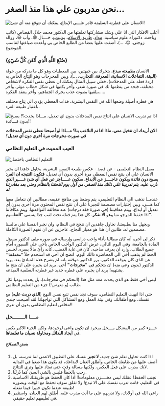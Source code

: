 # نحن مدربون علي هذا منذ الصغر...

![الانسان علي فطرته السليمة قادر علـــي الإبداع، يمكنك أن تتوقع منه أي شئ!](/io-human.png)


أغلب الافكار التي انا علي وشك مشاركتها تعلمتها من الدكتور محمد جلال القصاص (كاتب وباحث، دكتوراه علوم سياسية، [مداد](https://midad.com/scholar/36077/محمد-جلال-القصاص)، [طريق الاسلام](https://ar.islamway.net/scholar/1181/محمد-جلال-القصاص)، [يوتيوب](https://www.youtube.com/results?search_query=الدكتور+محمد+جلال+القصاص)، خــــال 😁، وأب 😃، ووالد زوجتي. 😊، ...)، أضفت عليها بعضا من الطابع الخاص بي وأعدت صياغتها لتناسب الموضوع.

### {صُنْعَ اللَّهِ الَّذِي أَتْقَنَ كُلَّ شَيْءٍ}


الانسان **بطبيعته مبدع**، يتحرك بين جبهتين، بين المعطيات وهو كل ما يدركه من حولة **(البيئة، التفاعلات الانسانية، المعرفة، التجارب، ...)**، ويبن المخرجات وهو النِتَاج الخاص به (ردة فعله علي المدخلات)، فعلي سبيل المثال يمكنك ان تعطي نفس الفكره لاشخاص مختلفه، فتجد من ينظمها لك في صورة شعر، وأخر يكتبها في شكل خطاب مؤثر، وأخر يلقيها بصوت عذب يحرك الجماهير، وأخر ينتقد الفكره،.....

هي فطره أصيلة وضعها الله في النفس البشرية، فذات المعطي يؤدي الي نِتاج مختلف باعتبار طبيعة الفرد.


![اذا تم تدريب الانسان علي انتاج نفس المدخلات بدون اي تعديل، مـــاذا يحدث؟! يصبح بدون فـــائدة!!](/io-idle.png)

**الان أريدك ان تتخيل معي، ماذا اذا تم التلاعب بنا؟ مـــاذا لو أصبحنا نعطي نفس المدخلات في صورت مخرجات مرة أخري دون أي تعديل**؟

### العيب المميت في التعليم النظامي

![التعليم النظامي باختصار](/schools-io.png)

يعمل النظام التعليمي - عن قصد - عكس طبيعة النفس البشرية، يحاول جاهدا ان يجبر الانسان علي ان ينتج نفس المعطي مرة أخري بدون أي تعديل، **فتكون النتيجه ان الفرد يصبح دون فائدة ويكون عاجــــز عن الابداع. سكون عـــــاجز عن فعل أي شئ غــــير الذي دُرب عليه**. **_يتم تدريبنا علي ذالك منذ الصغر. من أول يوم التحقنا بالنظام وحتي بعد مغادرتنا له_**.

عندمــا نذهب الي النظام التعليمي، يتم وضعنا بين مناهج عقيمه، مطالبين ان نتعامل معها كما هـــي، وبين إختبارات مصصمة لتجبرنا علي ان ننتج نفس المحتوي مرة أخري بدون أي تعديل أو ابداع، ويتم معاقبتنا (في صورة فقد درجات) عند مخالفة التواقعتها. ويتم مكافأتنا اذا حققنا المرجو منا وهو **الا نفكر**. كل هذا يتم فعله تحت لقب جذا يسمي **"التعلـــيم"**.

وبجهل منا بطبيعتنا، نحاول جاهدين ان ننجح في النظام، وان نجبر انفسنا علي مالسنا مصممين له، ظانين ان هذا هو معيار النجاح، عاجزين عن ان نفهم الصورة الكاملة.

ذكر لي أخي، أنه كان مطالبا بأداء واجب دراسي وإرساله في صورة ملف لدكتور مسؤل المادة بالجامعة، وفي اليوم التالي، عرض الدكتور الواجب الخاص بأخي علي السبوره أمام جميع الطلاب، وارد ان يعرف صاحبه، كان في غاية الغضب، كانه رأئ مالا يسره. لحسن الحظ لم يذهب أخي الي المحاضره ذالك اليوم، اتضح ان أخي قد استخدم حلاً **`"مختلفا"`** عن الذي كان يتوقعه الدكتور، برر الدكتور موقفه بانه لم يشرح هذه المبادئ بعد. يريد الدكتور (بدون وعي منه) ان يتحكم في **"مخرجات"** أخي، يريد ان يجبره علي ان ينتج ما يشتهيه! يريد ان يجبره علي فطره جديد غير فطرته السلمية المبدعه.

ليس أخي فقط هو الذي يحدث معه مثل هذا (التحكم في مخرجاته)، بل يحدث يوميا لكل طالب (و مدرس!) جزء من التعليم النظامي.

حتي اذا انهيت التعليم النظامي، سوف تجد نفس تتبع نفس النهج (**الذي دربت عليه**) مع نفسك، ومع أطفالك، وفي بيئة العمل ومع المشاكل التي تواجهك! لقد أصبحت جندي مخلص لتعليم النظامي بدون أن تدري!!

### مــــا الــــــــحل

جـــزء كبير من المشكل يــــحل بمجرد ان تكون واعي لوجودها، ولكن الجرء الاكبر يكمن في **ايجاد البدائل ومحاولة نسيان ما تعلمناها**.

##### بعض النصائح

1. اذا كنت تحاول تعلم شئ جديد، **لا تجبر** نفسك علي التطبيق الاعمي لما تدرسه، بل أضف عليها من طابعك الخاص، وأطلق العنان لابداعك، قد يكون هذا صعبا في البدايه لانك مدرب علي فعل العكس، ولكنها مسالة وقت حتي تعتاد عليها وتري النتائج.
2. رحب بالخطأ فليس بالشي السئ كما دُربْنا.
3. تجنب الحفظ! عقلك ليس مخــــزن معلومات!! اذا كان الحفظ هو طريقتك الاساسية في التعليم، فانت تدرب نفسك علي الا تبدع! ولا تقلق سوف تحفظ مع الوقت وبصوره طبيعة عندما تكون خبيرا فيما تفعله!
4. راعي الله في أولادك، ولا تدربهم علي ما أنت مدرب عليه. أطلق لهم العنان، واستثمر في تعليمهم تعليم حقيقي.







